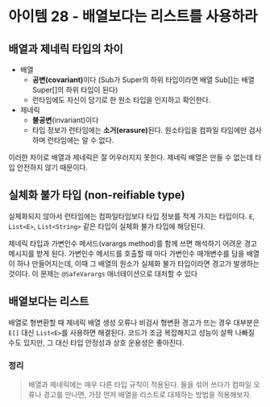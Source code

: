 # 아이템 28 - 배열보다는 리스트를 사용하라

## 배열과 제네릭 타입의 차이

* 배열
    * <strong>공변(covariant)</strong>이다 (Sub가 Super의 하위 타입이라면 배열 Sub[]는 배열 Super[]의 하위 타입이 된다)
    * 런타임에도 자신이 담기로 한 원소 타입을 인지하고 확인한다.
* 제네릭
    * <strong>불공변</strong>(invariant)이다
    * 타입 정보가 런타임에는 <strong>소거(erasure)</strong>된다. 원소타입을 컴파일 타임에만 검사하며 런타임에는 알 수 없다.

이러한 차이로 배열과 제네릭은 잘 어우러지지 못한다. 제네릭 배열은 만들 수 없는데 타입 안전하지 않기 때문이다.

## 실체화 불가 타입 (non-reifiable type)
실체화되지 않아서 런타임에는 컴파일타임보다 타입 정보를 적게 가지는 타입이다. `E`, `List<E>`, `List<String>` 같은 타입이 실체화 불가 타입에 해당된다.

제네릭 타입과 가변인수 메서드(varargs method)를 함께 쓰면 해석하기 어려운 경고 메시지를 받게 된다. 가변인수 메서드를 호출할 때 마다 가변인수 매개변수를 담을 배열이 하나 만들어지는데, 이때 그 배열의 원소가 실체화 불가 타입이라면 경고가 발생하는 것이다. 이 문제는 `@SafeVarargs` 애너테이션으로 대처할 수 있다

## 배열보다는 리스트

배열로 형변환할 때 제네릭 배열 생성 오류나 비검사 형변환 경고가 뜨는 경우 대부분은 `E[]` 대신 `List<E>`를 사용하면 해결된다. 코드가 조금 복잡해지고 성능이 살짝 나빠질 수도 있지만, 그 대신 타입 안정성과 상호 운용성은 좋아진다.

### 정리
> 배열과 제네릭에는 매우 다른 타입 규칙이 적용된다. 둘을 섞어 쓰다가 컴파일 오류나 경고를 만나면, 가장 먼저 배열을 리스트로 대체하는 방법을 적용해보자.